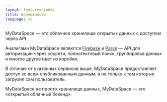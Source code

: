```yaml
---
layout: features/index
title: Возможности
language: ru
---
```

MyDataSpace &mdash; это облачное хранилище открытых данных с доступом через API.

Аналигами MyDataSpace являются [Firebase](https://firebase.google.com) и [Parse](https://parseplatform.github.io/) &mdash;
API для авторизации через соцсети, полнотектовый поиск, группировка данных и многое другое идет из коробки.

В отличае от указанных сервисов выше, MyDataSpace предоставляет доступ ко всем опубликованным данным, а не только к тем
которые загрузил сам пользователь.

MyDataSpace не просто хранилище данных, MyDataSpace &mdash; это «открытый облачный бекенд».
